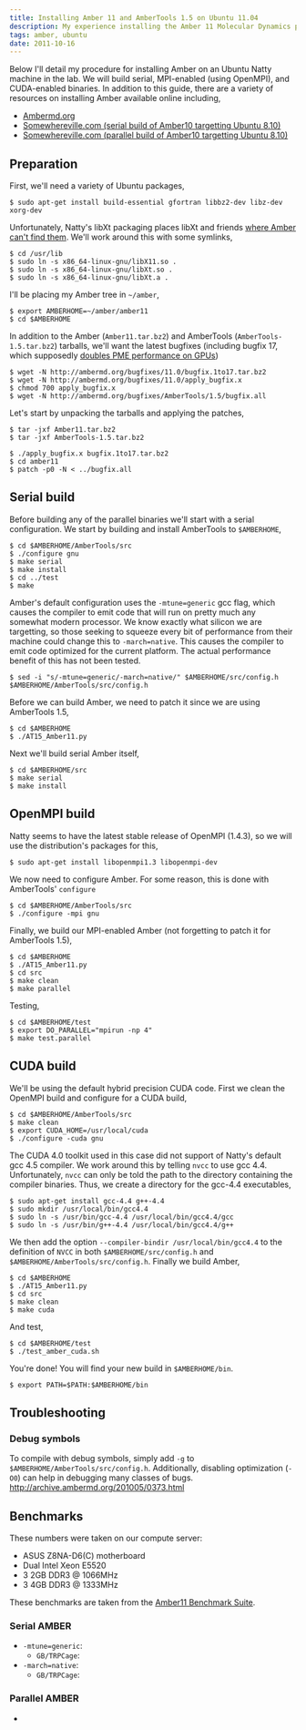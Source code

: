 ```yaml
---
title: Installing Amber 11 and AmberTools 1.5 on Ubuntu 11.04
description: My experience installing the Amber 11 Molecular Dynamics package on Ubuntu 11.04.
tags: amber, ubuntu
date: 2011-10-16
---
```


Below I'll detail my procedure for installing Amber on an Ubuntu Natty machine
in the lab. We will build serial, MPI-enabled (using OpenMPI), and CUDA-enabled
binaries. In addition to this guide, there are a variety of resources on
installing Amber available online including,

 * [Ambermd.org](http://ambermd.org/ubuntu.html)
 * [Somewhereville.com (serial build of Amber10 targetting Ubuntu 8.10)](http://www.somewhereville.com/?p=345)
 * [Somewhereville.com (parallel build of Amber10 targetting Ubuntu 8.10)](http://www.somewhereville.com/?p=437)

## Preparation 
First, we'll need a variety of Ubuntu packages,

    $ sudo apt-get install build-essential gfortran libbz2-dev libz-dev xorg-dev

Unfortunately, Natty's libXt packaging places libXt and friends
[where Amber can't find them](http://www.quantumdiaries.org/2011/04/29/new-ubuntu-linux-11-04/).
We'll work around this with some symlinks,

    $ cd /usr/lib
    $ sudo ln -s x86_64-linux-gnu/libX11.so .
    $ sudo ln -s x86_64-linux-gnu/libXt.so .
    $ sudo ln -s x86_64-linux-gnu/libXt.a .

I'll be placing my Amber tree in `~/amber`,

    $ export AMBERHOME=~/amber/amber11
    $ cd $AMBERHOME

In addition to the Amber (`Amber11.tar.bz2`) and AmberTools
(`AmberTools-1.5.tar.bz2`) tarballs, we'll want the latest bugfixes (including
bugfix 17, which supposedly [doubles PME performance on
GPUs](http://ambermd.org/news.html#GPU_v2.2))

    $ wget -N http://ambermd.org/bugfixes/11.0/bugfix.1to17.tar.bz2
    $ wget -N http://ambermd.org/bugfixes/11.0/apply_bugfix.x
    $ chmod 700 apply_bugfix.x
    $ wget -N http://ambermd.org/bugfixes/AmberTools/1.5/bugfix.all

Let's start by unpacking the tarballs and applying the patches,

    $ tar -jxf Amber11.tar.bz2
    $ tar -jxf AmberTools-1.5.tar.bz2

    $ ./apply_bugfix.x bugfix.1to17.tar.bz2
    $ cd amber11
    $ patch -p0 -N < ../bugfix.all

## Serial build
Before building any of the parallel binaries we'll start with a serial
configuration. We start by building and install AmberTools to `$AMBERHOME`,

    $ cd $AMBERHOME/AmberTools/src
    $ ./configure gnu
    $ make serial
    $ make install
    $ cd ../test
    $ make

Amber's default configuration uses the `-mtune=generic` gcc flag, which causes
the compiler to emit code that will run on pretty much any somewhat modern
processor. We know exactly what silicon we are targetting, so those seeking to
squeeze every bit of performance from their machine could change this to
`-march=native`. This causes the compiler to emit code optimized for the
current platform. The actual performance benefit of this has not been tested.

    $ sed -i "s/-mtune=generic/-march=native/" $AMBERHOME/src/config.h $AMBERHOME/AmberTools/src/config.h

Before we can build Amber, we need to patch it since we are using AmberTools 1.5,
        
    $ cd $AMBERHOME
    $ ./AT15_Amber11.py

Next we'll build serial Amber itself,
        
    $ cd $AMBERHOME/src
    $ make serial
    $ make install

## OpenMPI build
Natty seems to have the latest stable release of OpenMPI (1.4.3), so we will
use the distribution's packages for this,

    $ sudo apt-get install libopenmpi1.3 libopenmpi-dev 

We now need to configure Amber. For some reason, this is done with AmberTools' `configure`

    $ cd $AMBERHOME/AmberTools/src
    $ ./configure -mpi gnu

Finally, we build our MPI-enabled Amber (not forgetting to patch it for AmberTools 1.5),

    $ cd $AMBERHOME
    $ ./AT15_Amber11.py
    $ cd src
    $ make clean
    $ make parallel

Testing,

    $ cd $AMBERHOME/test
    $ export DO_PARALLEL="mpirun -np 4"
    $ make test.parallel

## CUDA build
We'll be using the default hybrid precision CUDA code. First we clean the
OpenMPI build and configure for a CUDA build,

    $ cd $AMBERHOME/AmberTools/src
    $ make clean
    $ export CUDA_HOME=/usr/local/cuda
    $ ./configure -cuda gnu

The CUDA 4.0 toolkit used in this case did not support of Natty's default gcc 4.5
compiler. We work around this by telling `nvcc` to use gcc 4.4.
Unfortunately, `nvcc` can only be told the path to the directory containing the
compiler binaries. Thus, we create a directory for the gcc-4.4 executables,

    $ sudo apt-get install gcc-4.4 g++-4.4
    $ sudo mkdir /usr/local/bin/gcc4.4
    $ sudo ln -s /usr/bin/gcc-4.4 /usr/local/bin/gcc4.4/gcc
    $ sudo ln -s /usr/bin/g++-4.4 /usr/local/bin/gcc4.4/g++

We then add the option `--compiler-bindir /usr/local/bin/gcc4.4` to the
definition of `NVCC` in both `$AMBERHOME/src/config.h` and
`$AMBERHOME/AmberTools/src/config.h`. Finally we build Amber,

    $ cd $AMBERHOME
    $ ./AT15_Amber11.py
    $ cd src
    $ make clean
    $ make cuda

And test,
        
    $ cd $AMBERHOME/test
    $ ./test_amber_cuda.sh

You're done! You will find your new build in `$AMBERHOME/bin`.

    $ export PATH=$PATH:$AMBERHOME/bin

## Troubleshooting

### Debug symbols
To compile with debug symbols, simply add `-g` to
`$AMBERHOME/AmberTools/src/config.h`. Additionally, disabling optimization
(`-O0`) can help in debugging many classes of bugs.
<http://archive.ambermd.org/201005/0373.html>

## Benchmarks

These numbers were taken on our compute server:

 * ASUS Z8NA-D6(C) motherboard
 * Dual Intel Xeon E5520
 * 3 2GB DDR3 @ 1066MHz
 * 3 4GB DDR3 @ 1333MHz

These benchmarks are taken from the [Amber11 Benchmark Suite](http://ambermd.org/amber11_bench_files/Amber11_Benchmark_Suite.tar.gz).

### Serial AMBER
 + `-mtune=generic`:
    * `GB/TRPCage`: 
 + `-march=native`:
    * `GB/TRPCage`: 

### Parallel AMBER
 + 
